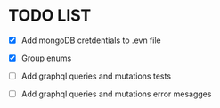 # TODO LIST

- [x] Add mongoDB cretdentials to .evn file

- [x] Group enums

- [ ] Add graphql queries and mutations tests

- [ ] Add graphql queries and mutations error mesagges
